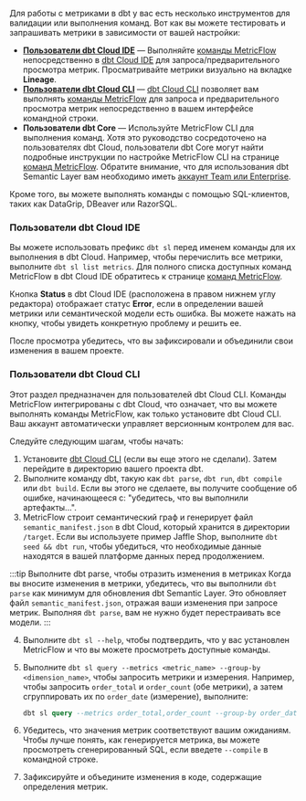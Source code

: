 Для работы с метриками в dbt у вас есть несколько инструментов для валидации или выполнения команд. Вот как вы можете тестировать и запрашивать метрики в зависимости от вашей настройки:

- [**Пользователи dbt Cloud IDE**](#dbt-cloud-ide-users) &mdash; Выполняйте [команды MetricFlow](/docs/build/metricflow-commands#metricflow-commands) непосредственно в [dbt Cloud IDE](/docs/cloud/dbt-cloud-ide/develop-in-the-cloud) для запроса/предварительного просмотра метрик. Просматривайте метрики визуально на вкладке **Lineage**.
- [**Пользователи dbt Cloud CLI**](#dbt-cloud-cli-users) &mdash; [dbt Cloud CLI](/docs/cloud/cloud-cli-installation) позволяет вам выполнять [команды MetricFlow](/docs/build/metricflow-commands#metricflow-commands) для запроса и предварительного просмотра метрик непосредственно в вашем интерфейсе командной строки.
- **Пользователи dbt Core** &mdash; Используйте MetricFlow CLI для выполнения команд. Хотя это руководство сосредоточено на пользователях dbt Cloud, пользователи dbt Core могут найти подробные инструкции по настройке MetricFlow CLI на странице [команд MetricFlow](/docs/build/metricflow-commands#metricflow-commands). Обратите внимание, что для использования dbt Semantic Layer вам необходимо иметь [аккаунт Team или Enterprise](https://www.getdbt.com/).

Кроме того, вы можете выполнять команды с помощью SQL-клиентов, таких как DataGrip, DBeaver или RazorSQL.

### Пользователи dbt Cloud IDE

Вы можете использовать префикс `dbt sl` перед именем команды для их выполнения в dbt Cloud. Например, чтобы перечислить все метрики, выполните `dbt sl list metrics`. Для полного списка доступных команд MetricFlow в dbt Cloud IDE обратитесь к странице [команд MetricFlow](/docs/build/metricflow-commands#metricflow-commandss).

Кнопка **Status** в dbt Cloud IDE (расположена в правом нижнем углу редактора) отображает статус **Error**, если в определении вашей метрики или семантической модели есть ошибка. Вы можете нажать на кнопку, чтобы увидеть конкретную проблему и решить ее.

После просмотра убедитесь, что вы зафиксировали и объединили свои изменения в вашем проекте.

<Lightbox src="/img/docs/dbt-cloud/semantic-layer/sl-ide-dag.jpg" title="Проверьте ваши метрики, используя вкладку Lineage в IDE." />

### Пользователи dbt Cloud CLI

Этот раздел предназначен для пользователей dbt Cloud CLI. Команды MetricFlow интегрированы с dbt Cloud, что означает, что вы можете выполнять команды MetricFlow, как только установите dbt Cloud CLI. Ваш аккаунт автоматически управляет версионным контролем для вас.

Следуйте следующим шагам, чтобы начать:

1. Установите [dbt Cloud CLI](/docs/cloud/cloud-cli-installation) (если вы еще этого не сделали). Затем перейдите в директорию вашего проекта dbt.
2. Выполните команду dbt, такую как `dbt parse`, `dbt run`, `dbt compile` или `dbt build`. Если вы этого не сделаете, вы получите сообщение об ошибке, начинающееся с: "убедитесь, что вы выполнили артефакты...".
3. MetricFlow строит семантический граф и генерирует файл `semantic_manifest.json` в dbt Cloud, который хранится в директории `/target`. Если вы используете пример Jaffle Shop, выполните `dbt seed && dbt run`, чтобы убедиться, что необходимые данные находятся в вашей платформе данных перед продолжением.

:::tip Выполните dbt parse, чтобы отразить изменения в метриках
Когда вы вносите изменения в метрики, убедитесь, что вы выполнили `dbt parse` как минимум для обновления dbt Semantic Layer. Это обновляет файл `semantic_manifest.json`, отражая ваши изменения при запросе метрик. Выполняя `dbt parse`, вам не нужно будет перестраивать все модели.
:::

4. Выполните `dbt sl --help`, чтобы подтвердить, что у вас установлен MetricFlow и что вы можете просмотреть доступные команды.
5. Выполните `dbt sl query --metrics <metric_name> --group-by <dimension_name>`, чтобы запросить метрики и измерения. Например, чтобы запросить `order_total` и `order_count` (обе метрики), а затем сгруппировать их по `order_date` (измерение), выполните:

   ```sql
   dbt sl query --metrics order_total,order_count --group-by order_date
   ```
6. Убедитесь, что значения метрик соответствуют вашим ожиданиям. Чтобы лучше понять, как генерируется метрика, вы можете просмотреть сгенерированный SQL, если введете `--compile` в командной строке.
7. Зафиксируйте и объедините изменения в коде, содержащие определения метрик.